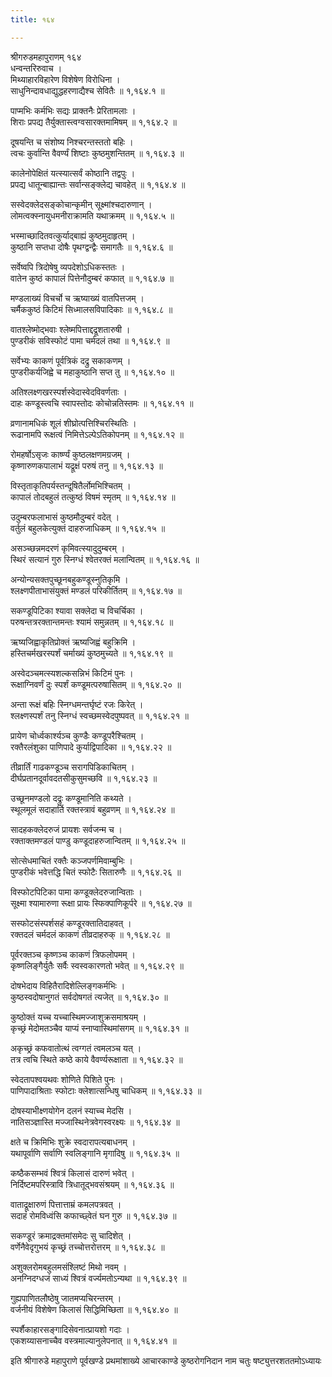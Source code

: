 ```yaml
---
title: १६४

---
```

श्रीगरुडमहापुराणम् १६४  
धन्वन्तरिरुवाच ।  
मिथ्याहारविहारेण विशेषेण विरोधिना ।  
साधुनिन्दावधाद्युद्धहरणाद्यैश्च सेवितैः ॥ १,१६४.१ ॥  
  
पाप्मभिः कर्मभिः सद्यः प्राक्तनैः प्रेरितामलाः ।  
शिराः प्रपद्य तैर्युक्तास्त्वग्वसारक्तमामिषम् ॥ १,१६४.२ ॥  
  
दूषयन्ति च संशोष्य निश्चरन्तस्ततो बहिः ।  
त्वचः कुर्वान्ति वैवर्ण्यं शिष्टाः कुष्ठमुशन्तितम् ॥ १,१६४.३ ॥  
  
कालेनोपेक्षितं यत्स्यात्सर्वं कोष्ठानि तद्वपुः ।  
प्रपद्य धातून्बाह्यान्तः सर्वान्सङ्क्लेद्य चावहेत् ॥ १,१६४.४ ॥  
  
सस्वेदक्लेदसङ्कोचान्कृमीन् सूक्ष्मांश्चदारुणान् ।  
लोमत्वक्स्नायुधमनीराक्रामति यथाक्रमम् ॥ १,१६४.५ ॥  
  
भस्माच्छादितवत्कुर्याद्बाह्यं कुष्ठमुदाहृतम् ।  
कुष्ठानि सप्तधा दोषैः पृथग्द्वन्द्वैः समागतैः ॥ १,१६४.६ ॥  
  
सर्वेष्वपि त्रिदोषेषु व्यपदेशोऽधिकस्ततः ।  
वातेन कुष्ठं कापालं पित्तेनौदुम्बरं कफात् ॥ १,१६४.७ ॥  
  
मण्डलाख्यं विचर्चो च ऋष्याख्यं वातपित्तजम् ।  
चर्मैककुष्ठं किटिमं सिध्मालसविपादिकाः ॥ १,१६४.८ ॥  
  
वातश्लेष्मोद्भवाः श्लेष्मपित्ताद्दद्रूशतारुषी ।  
पुण्डरीकं सविस्फोटं पामा चर्मदलं तथा ॥ १,१६४.९ ॥  
  
सर्वेभ्यः काकणं पूर्वत्रिकं दद्रु सकाकणम् ।  
पुण्डरीकर्यजिह्वे च महाकुष्ठानि सप्त तु ॥ १,१६४.१० ॥  
  
अतिश्लक्ष्णखरस्पर्शस्वेदास्वेदविवर्णताः ।  
दाहः कण्डूस्त्वचि स्वापस्तोदः कोचोन्नतिस्तमः ॥ १,१६४.११ ॥  
  
व्रणानामधिकं शूलं शीघ्रोत्पत्तिश्चिरस्थितिः ।  
रूढानामपि रूक्षत्वं निमित्तेऽल्पेऽतिकोपनम् ॥ १,१६४.१२ ॥  
  
रोमहर्षोऽसृजः कार्ष्ण्यं कुष्ठलक्षणमग्रजम् ।  
कृष्णारुणकपालाभं यद्रूक्षं परुषं तनु ॥ १,१६४.१३ ॥  
  
विस्तृताकृतिपर्यस्तन्दूषितैर्लोमभिश्चितम् ।  
कापालं तोदबहुलं तत्कुष्ठं विषमं स्मृतम् ॥ १,१६४.१४ ॥  
  
उदुम्बरफलाभासं कुष्ठमौदुम्बरं वदेत् ।  
वर्तुलं बहुलकेत्युक्तं दाहरुजाधिकम् ॥ १,१६४.१५ ॥  
  
असञ्च्छन्नमदरणं कृमिवत्स्यादुदुम्बरम् ।  
स्थिरं सत्यानं गुरु स्निग्धं श्वेतरक्तं मलान्वितम् ॥ १,१६४.१६ ॥  
  
अन्योन्यसक्तपुच्छूनबहुकण्डूस्नुतिकृमि ।  
श्लक्ष्णपीताभासंयुक्तं मण्डलं परिकीर्तितम् ॥ १,१६४.१७ ॥  
  
सकण्डूपिटिका श्यावा सक्लेदा च विचर्चिका ।  
परुषन्तत्ररक्तान्तमन्तः श्यामं समुन्नतम् ॥ १,१६४.१८ ॥  
  
ऋष्यजिह्वाकृतिप्रोक्तं ऋष्यजिह्वं बहुक्रिमि ।  
हस्तिचर्मखरस्पर्शं चर्माख्यं कुष्ठमुच्यते ॥ १,१६४.१९ ॥  
  
अस्वेदञ्चमत्स्यशल्कसन्निभं किटिमं पुनः ।  
रूक्षाग्निवर्णं दुः स्पर्शं कण्डूमत्परुषासितम् ॥ १,१६४.२० ॥  
  
अन्ता रूक्षं बहिः स्निग्धमन्तर्घृष्टं रजः किरेत् ।  
श्लक्ष्णस्पर्शं तनु स्निग्धं स्वच्छमस्वेदपुष्पवत् ॥ १,१६४.२१ ॥  
  
प्रायेण चोर्ध्वकार्श्यञ्च कुण्डैः कण्डूपरैश्चितम् ।  
रक्तैरलंशुका पाणिपादे कुर्याद्विपादिका ॥ १,१६४.२२ ॥  
  
तीव्रार्तिं गाढकण्डूञ्च सरागपिडिकाचितम् ।  
दीर्घप्रतानदूर्वावदतसीकुसुमच्छवि ॥ १,१६४.२३ ॥  
  
उच्छूनमण्डलो दद्रुः कण्डूमानिति कथ्यते ।  
स्थूलमूलं सदाहार्ति रक्तस्त्रावं बहुव्रणम् ॥ १,१६४.२४ ॥  
  
सादहकक्लेदरुजं प्रायशः सर्वजन्म च ।  
रक्ताक्तमण्डलं पाण्डु कण्डूदाहरुजान्वितम् ॥ १,१६४.२५ ॥  
  
सोत्सेधमाचितं रक्तैः कञ्जपर्णमिवाम्बुभिः ।  
पुण्डरीकं भवेत्तद्धि चितं स्फोटैः सितारुणैः ॥ १,१६४.२६ ॥  
  
विस्फोटपिटिका पामा कण्डूक्लेदरुजान्विताः ।  
सूक्ष्मा श्यामारुणा रूक्षा प्रायः स्फिक्पाणिकूर्परे ॥ १,१६४.२७ ॥  
  
सस्फोटसंस्पर्शसहं कण्डूरक्तातिदाहवत् ।  
रक्तदलं चर्मदलं काकणं तीव्रदाहरुक् ॥ १,१६४.२८ ॥  
  
पूर्वरक्तञ्च कृष्णञ्च काकणं त्रिफलोपमम् ।  
कृष्णलिङ्गैर्युतैः सर्वैः स्वस्वकारणतो भवेत् ॥ १,१६४.२९ ॥  
  
दोषभेदाय विहितैरादिशेल्लिङ्गकर्मभिः ।  
कुष्ठस्वदोषानुगतं सर्वदोषगतं त्यजेत् ॥ १,१६४.३० ॥  
  
कुष्ठोक्तं यच्च यच्चास्थिमज्जाशुक्रसमाश्रयम् ।  
कृच्छ्रं मेदोमतञ्चैव याप्यं स्नाप्वास्थिमांसगम् ॥ १,१६४.३१ ॥  
  
अकृच्छ्रं कफवातोत्थं त्वग्गतं त्वमलञ्च यत् ।  
तत्र त्वचि स्थिते कष्ठे काये वैवर्ण्यरूक्षाता ॥ १,१६४.३२ ॥  
  
स्वेदतापश्वयथवः शोणिते पिशिते पुनः ।  
पाणिपादाश्रिताः स्फोटाः क्लेशात्सन्धिषु चाधिकम् ॥ १,१६४.३३ ॥  
  
दोषस्याभीक्ष्णयोगेन दलनं स्याच्च मेदसि ।  
नातिसञ्ज्ञास्ति मज्जास्थिनेत्रवेगस्वरक्ष्यः ॥ १,१६४.३४ ॥  
  
क्षते च क्रिमिभिः शुक्रे स्वदारापत्यबाधनम् ।  
यथापूर्वाणि सर्वाणि स्वलिङ्गानि मृगादिषु ॥ १,१६४.३५ ॥  
  
कष्ठैकसम्भवं श्वित्रं किलासं दारुणं भवेत् ।  
निर्दिष्टमपरिस्त्रावि त्रिधातूद्भवसंश्रयम् ॥ १,१६४.३६ ॥  
  
वाताद्रूक्षारुणं पित्तात्ताम्रं कमलपत्रवत् ।  
सदाहं रोमविध्वंसि कफाच्छ्वेतं घन गुरु ॥ १,१६४.३७ ॥  
  
सकण्डूरं क्रमाद्रक्तमांसमेदः सु चादिशेत् ।  
वर्णेनैवेदृगुभयं कृच्छ्रं तच्चोत्तरोत्तरम् ॥ १,१६४.३८ ॥  
  
अशुक्लरोमबहुलमसंश्लिष्टं मिथो नवम् ।  
अनग्निदग्धजं साध्यं श्वित्रं वर्ज्यमतोऽन्यथा ॥ १,१६४.३९ ॥  
  
गुह्यपाणितलौष्ठेषु जातमप्यचिरन्तरम् ।  
वर्जनीयं विशेषेण किलासं सिद्धिमिच्छिता ॥ १,१६४.४० ॥  
  
स्पर्शैकाहारसङ्गादिसेवनात्प्रायशो गदाः ।  
एकशय्यासनाच्चैव वस्त्रमाल्यानुलेपनात् ॥ १,१६४.४१ ॥  
  
इति श्रीगारुडे महापुराणे पूर्वखण्डे प्रथमांशाख्ये आचारकाण्डे कुष्ठरोगनिदान नाम चतुः षष्ट्युत्तरशततमोऽध्यायः